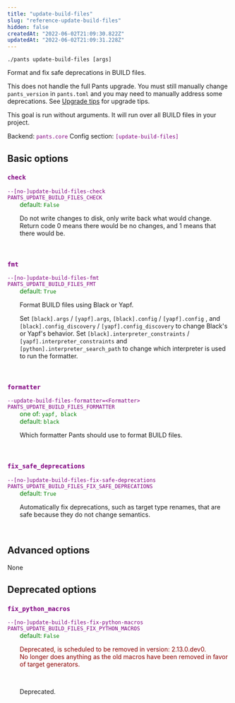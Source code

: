 ```yaml
---
title: "update-build-files"
slug: "reference-update-build-files"
hidden: false
createdAt: "2022-06-02T21:09:30.822Z"
updatedAt: "2022-06-02T21:09:31.228Z"
---
```

```
./pants update-build-files [args]
```
Format and fix safe deprecations in BUILD files.

This does not handle the full Pants upgrade. You must still manually change `pants_version` in `pants.toml` and you may need to manually address some deprecations. See [Upgrade tips](doc:upgrade-tips) for upgrade tips.

This goal is run without arguments. It will run over all BUILD files in your project.

Backend: <span style="color: purple"><code>pants.core</code></span>
Config section: <span style="color: purple"><code>[update-build-files]</code></span>

## Basic options

<div style="color: purple">
  <h3><code>check</code></h3>
  <code>--[no-]update-build-files-check</code><br>
  <code>PANTS_UPDATE_BUILD_FILES_CHECK</code><br>
</div>
<div style="padding-left: 2em;">
<span style="color: green">default: <code>False</code></span>

<br>

Do not write changes to disk, only write back what would change. Return code 0 means there would be no changes, and 1 means that there would be.
</div>
<br>

<div style="color: purple">
  <h3><code>fmt</code></h3>
  <code>--[no-]update-build-files-fmt</code><br>
  <code>PANTS_UPDATE_BUILD_FILES_FMT</code><br>
</div>
<div style="padding-left: 2em;">
<span style="color: green">default: <code>True</code></span>

<br>

Format BUILD files using Black or Yapf.

Set `[black].args` / `[yapf].args`, `[black].config` / `[yapf].config` , and `[black].config_discovery` / `[yapf].config_discovery` to change Black's or Yapf's behavior. Set `[black].interpreter_constraints` / `[yapf].interpreter_constraints` and `[python].interpreter_search_path` to change which interpreter is used to run the formatter.
</div>
<br>

<div style="color: purple">
  <h3><code>formatter</code></h3>
  <code>--update-build-files-formatter=&lt;Formatter&gt;</code><br>
  <code>PANTS_UPDATE_BUILD_FILES_FORMATTER</code><br>
</div>
<div style="padding-left: 2em;">
<span style="color: green">one of: <code>yapf, black</code></span><br>
<span style="color: green">default: <code>black</code></span>

<br>

Which formatter Pants should use to format BUILD files.
</div>
<br>

<div style="color: purple">
  <h3><code>fix_safe_deprecations</code></h3>
  <code>--[no-]update-build-files-fix-safe-deprecations</code><br>
  <code>PANTS_UPDATE_BUILD_FILES_FIX_SAFE_DEPRECATIONS</code><br>
</div>
<div style="padding-left: 2em;">
<span style="color: green">default: <code>True</code></span>

<br>

Automatically fix deprecations, such as target type renames, that are safe because they do not change semantics.
</div>
<br>


## Advanced options

None

## Deprecated options

<div style="color: purple">
  <h3><code>fix_python_macros</code></h3>
  <code>--[no-]update-build-files-fix-python-macros</code><br>
  <code>PANTS_UPDATE_BUILD_FILES_FIX_PYTHON_MACROS</code><br>
</div>
<div style="padding-left: 2em;">
<span style="color: green">default: <code>False</code></span>
<p style="color: darkred">Deprecated, is scheduled to be removed in version: 2.13.0.dev0.<br>No longer does anything as the old macros have been removed in favor of target generators.</p>
<br>

Deprecated.
</div>
<br>